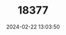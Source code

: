 ---
title: "18377"
category: "Proteus anguinus"
draft: false
date: 2024-02-22 13:03:50
languages:
  English: ["Proteus", "Olm"]
  Slovenian: ["Človeška ribica", "Močeril"]
  Croatian: ["Čovječja ribica"]
  Bosnian: ["Čovječja ribica"]
  Italian: ["Proteo"]
---